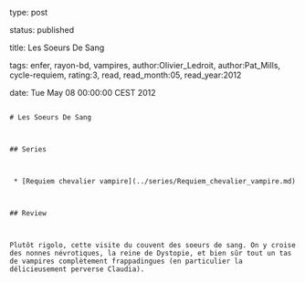 type: post
status: published
title: Les Soeurs De Sang
tags:  enfer,  rayon-bd,  vampires, author:Olivier_Ledroit, author:Pat_Mills, cycle-requiem, rating:3, read, read_month:05, read_year:2012
date: Tue May 08 00:00:00 CEST 2012
~~~~~~
# Les Soeurs De Sang

## Series

 * [Requiem chevalier vampire](../series/Requiem_chevalier_vampire.md)

## Review

Plutôt rigolo, cette visite du couvent des soeurs de sang. On y croise des nonnes névrotiques, la reine de Dystopie, et bien sûr tout un tas de vampires complètement frappadingues (en particulier la délicieusement perverse Claudia).